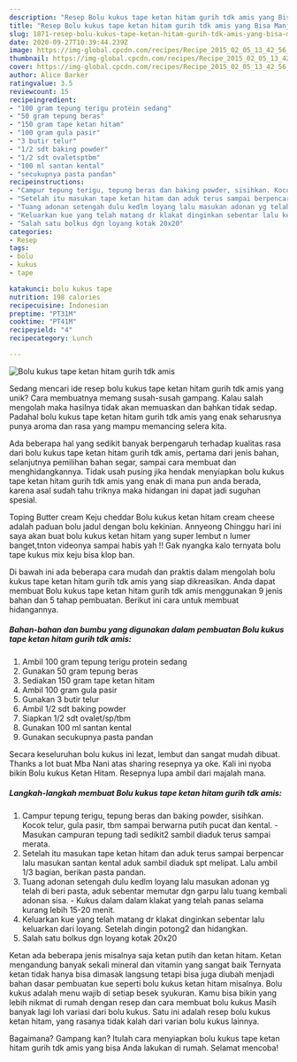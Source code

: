 ```yaml
---
description: "Resep Bolu kukus tape ketan hitam gurih tdk amis yang Bisa Manjain Lidah"
title: "Resep Bolu kukus tape ketan hitam gurih tdk amis yang Bisa Manjain Lidah"
slug: 1871-resep-bolu-kukus-tape-ketan-hitam-gurih-tdk-amis-yang-bisa-manjain-lidah
date: 2020-09-27T10:39:44.239Z
image: https://img-global.cpcdn.com/recipes/Recipe_2015_02_05_13_42_56_519_4f96a280930babebace4/751x532cq70/bolu-kukus-tape-ketan-hitam-gurih-tdk-amis-foto-resep-utama.jpg
thumbnail: https://img-global.cpcdn.com/recipes/Recipe_2015_02_05_13_42_56_519_4f96a280930babebace4/751x532cq70/bolu-kukus-tape-ketan-hitam-gurih-tdk-amis-foto-resep-utama.jpg
cover: https://img-global.cpcdn.com/recipes/Recipe_2015_02_05_13_42_56_519_4f96a280930babebace4/751x532cq70/bolu-kukus-tape-ketan-hitam-gurih-tdk-amis-foto-resep-utama.jpg
author: Alice Barker
ratingvalue: 3.5
reviewcount: 15
recipeingredient:
- "100 gram tepung terigu protein sedang"
- "50 gram tepung beras"
- "150 gram tape ketan hitam"
- "100 gram gula pasir"
- "3 butir telur"
- "1/2 sdt baking powder"
- "1/2 sdt ovaletsptbm"
- "100 ml santan kental"
- "secukupnya pasta pandan"
recipeinstructions:
- "Campur tepung terigu, tepung beras dan baking powder, sisihkan. Kocok telur, gula pasir, tbm sampai berwarna putih pucat dan kental. Masukan campuran tepung tadi sedikit2 sambil diaduk terus sampai merata."
- "Setelah itu masukan tape ketan hitam dan aduk terus sampai berpencar lalu masukan santan kental aduk sambil diaduk spt melipat. Lalu ambil 1/3 bagian, berikan pasta pandan."
- "Tuang adonan setengah dulu kedlm loyang lalu masukan adonan yg telah di beri pasta, aduk sebentar memutar dgn garpu lalu tuang kembali adonan sisa. Kukus dalam dalam klakat yang telah panas selama kurang lebih 15-20 menit."
- "Keluarkan kue yang telah matang dr klakat dinginkan sebentar lalu keluarkan dari loyang. Setelah dingin potong2 dan hidangkan."
- "Salah satu bolkus dgn loyang kotak 20x20"
categories:
- Resep
tags:
- bolu
- kukus
- tape

katakunci: bolu kukus tape 
nutrition: 198 calories
recipecuisine: Indonesian
preptime: "PT31M"
cooktime: "PT41M"
recipeyield: "4"
recipecategory: Lunch

---
```



![Bolu kukus tape ketan hitam gurih tdk amis](https://img-global.cpcdn.com/recipes/Recipe_2015_02_05_13_42_56_519_4f96a280930babebace4/751x532cq70/bolu-kukus-tape-ketan-hitam-gurih-tdk-amis-foto-resep-utama.jpg)

Sedang mencari ide resep bolu kukus tape ketan hitam gurih tdk amis yang unik? Cara membuatnya memang susah-susah gampang. Kalau salah mengolah maka hasilnya tidak akan memuaskan dan bahkan tidak sedap. Padahal bolu kukus tape ketan hitam gurih tdk amis yang enak seharusnya punya aroma dan rasa yang mampu memancing selera kita.

Ada beberapa hal yang sedikit banyak berpengaruh terhadap kualitas rasa dari bolu kukus tape ketan hitam gurih tdk amis, pertama dari jenis bahan, selanjutnya pemilihan bahan segar, sampai cara membuat dan menghidangkannya. Tidak usah pusing jika hendak menyiapkan bolu kukus tape ketan hitam gurih tdk amis yang enak di mana pun anda berada, karena asal sudah tahu triknya maka hidangan ini dapat jadi suguhan spesial.

Toping Butter cream Keju cheddar Bolu kukus ketan hitam cream cheese adalah paduan bolu jadul dengan bolu kekinian. Annyeong Chinggu hari ini saya akan buat bolu kukus ketan hitam yang super lembut n lumer banget,tnton videonya sampai habis yah !! Gak nyangka kalo ternyata bolu tape kukus mix keju bisa klop ban.


Di bawah ini ada beberapa cara mudah dan praktis dalam mengolah bolu kukus tape ketan hitam gurih tdk amis yang siap dikreasikan. Anda dapat membuat Bolu kukus tape ketan hitam gurih tdk amis menggunakan 9 jenis bahan dan 5 tahap pembuatan. Berikut ini cara untuk membuat hidangannya.

<!--inarticleads1-->

##### Bahan-bahan dan bumbu yang digunakan dalam pembuatan Bolu kukus tape ketan hitam gurih tdk amis:

1. Ambil 100 gram tepung terigu protein sedang
1. Gunakan 50 gram tepung beras
1. Sediakan 150 gram tape ketan hitam
1. Ambil 100 gram gula pasir
1. Gunakan 3 butir telur
1. Ambil 1/2 sdt baking powder
1. Siapkan 1/2 sdt ovalet/sp/tbm
1. Gunakan 100 ml santan kental
1. Gunakan secukupnya pasta pandan


Secara keseluruhan bolu kukus ini lezat, lembut dan sangat mudah dibuat. Thanks a lot buat Mba Nani atas sharing resepnya ya oke. Kali ini nyoba bikin Bolu kukus Ketan Hitam. Resepnya lupa ambil dari majalah mana. 

<!--inarticleads2-->

##### Langkah-langkah membuat Bolu kukus tape ketan hitam gurih tdk amis:

1. Campur tepung terigu, tepung beras dan baking powder, sisihkan. Kocok telur, gula pasir, tbm sampai berwarna putih pucat dan kental. - Masukan campuran tepung tadi sedikit2 sambil diaduk terus sampai merata.
1. Setelah itu masukan tape ketan hitam dan aduk terus sampai berpencar lalu masukan santan kental aduk sambil diaduk spt melipat. Lalu ambil 1/3 bagian, berikan pasta pandan.
1. Tuang adonan setengah dulu kedlm loyang lalu masukan adonan yg telah di beri pasta, aduk sebentar memutar dgn garpu lalu tuang kembali adonan sisa. - Kukus dalam dalam klakat yang telah panas selama kurang lebih 15-20 menit.
1. Keluarkan kue yang telah matang dr klakat dinginkan sebentar lalu keluarkan dari loyang. Setelah dingin potong2 dan hidangkan.
1. Salah satu bolkus dgn loyang kotak 20x20


Ketan ada beberapa jenis misalnya saja ketan putih dan ketan hitam. Ketan mengandung banyak sekali mineral dan vitamin yang sangat baik Ternyata ketan tidak hanya bisa dimasak langsung tetapi bisa juga diubah menjadi bahan dasar pembuatan kue seperti bolu kukus ketan hitam misalnya. Bolu kukus adalah menu wajib di setiap besek syukuran. Kamu bisa bikin yang lebih nikmat di rumah dengan resep dan cara membuat bolu kukus Masih banyak lagi loh variasi dari bolu kukus. Satu ini adalah resep bolu kukus ketan hitam, yang rasanya tidak kalah dari varian bolu kukus lainnya. 

Bagaimana? Gampang kan? Itulah cara menyiapkan bolu kukus tape ketan hitam gurih tdk amis yang bisa Anda lakukan di rumah. Selamat mencoba!
